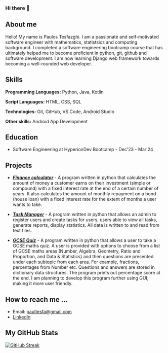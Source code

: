 ### Hi there 👋

<h2> About me </h2>

Hello! My name is Paulos Tesfazghi. I am a passionate and self-motivated software engineer with mathematics, statistsics and computing background.
I completed a software engineering bootcamp course that has ultimately helped me to become proficient in python, git, github and software 
development. I am now learning Django web framework towards becoming a well-rounded web developer.

<h2> Skills </h2>

**Programming Languages:** Python, Java, Kotlin

**Script Languages:**  HTML, CSS, SQL

**Technologies:**  Git, GitHub, VS Code, Android Studio

**Other skills:** Android App Development

<h2>Education</h2>

* Software Engineering at HyperionDev Bootcamp - Dec'23 - Mar'24

<h2>Projects </h2>

* ***[Finance calculator](https://github.com/pth2020/finalCapstone/blob/master/task_manager.py)*** - A program written in python that calculates the amount of money a customer earns on their investment (simple or compound) 
  with a fixed interest rate at the end of a certain number of years. It also calculates the amount of monthly repayment on a bond (house loan) 
  with a fixed interest rate for the extent of months a user wants to take. 

* ***[Task Manager](https://github.com/pth2020/Bootcamp-Portfolio/tree/main/capstone_project2)*** - A program written in python that allows an admin to register users and create tasks for users, users able to view all tasks,
  generate reports, display statistics. All data is written to and read from text files.

* ***[GCSE Quiz](https://github.com/pth2020/Own-Projects/blob/main/GCSE%20maths%20quiz/quiz.py)*** - A program written in python that allows a user to take a GCSE maths quiz. A user is provided with options to choose from a list of GCSE maths areas (Number, Algebra, Geometry, Ratio and Proportion, and Data & Statistics) and then questions are presented under each subtopic from each area. For example, fractions, percentages from Number etc. Questions and answers are stored in dictionary data structures. The program prints out percentage score at the end. I am planning to develop this program further using GUI, making it more user friendly.
   
<h2>How to reach me ...</h2>

* Email: paultesfa@gmail.com
* [LinkedIn](https://www.linkedin.com/in/paulos-tesfazghi-59098318a/)
  

<h2>My GitHub Stats</h2>

[![GitHub Streak](http://github-readme-streak-stats.herokuapp.com?user=pth2020&theme=dark&background=000000)](https://git.io/streak-stats)

